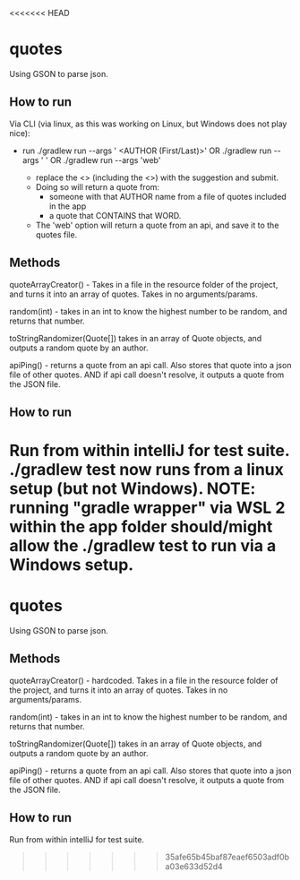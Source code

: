 <<<<<<< HEAD
# quotes
Using GSON to parse json.

## How to run

Via CLI (via linux, as this was working on Linux, but Windows does not play nice):

 - run ./gradlew run --args '<AUTHOR> <AUTHOR (First/Last)>' OR
       ./gradlew run --args '<CONTAINS> <WORD>' OR
       ./gradlew run --args 'web'
    - replace the <> (including the <>) with the suggestion and submit.
    - Doing so will return a quote from:
        - someone with that AUTHOR name from a file of quotes included in the app 
        - a quote that CONTAINS that WORD.
    - The 'web' option will return a quote from an api, and save it to the quotes file.

## Methods
quoteArrayCreator() - Takes in a file in the resource folder of the project, and turns it into an array of quotes. Takes in no arguments/params.

random(int) - takes in an int to know the highest number to be random, and returns that number.

toStringRandomizer(Quote[]) takes in an array of Quote objects, and outputs a random quote by an author.

apiPing() - returns a quote from an api call. Also stores that quote into a json file of other quotes. AND if api call doesn't resolve, it outputs a quote from the JSON file.

## How to run

Run from within intelliJ for test suite.
./gradlew test now runs from a linux setup (but not Windows).
NOTE: running "gradle wrapper" via WSL 2 within the app folder should/might allow the ./gradlew test to run via a Windows setup.
=======
# quotes
Using GSON to parse json.

## Methods

quoteArrayCreator() - hardcoded. Takes in a file in the resource folder of the project, and turns it into an array of quotes. Takes in no arguments/params.

random(int) - takes in an int to know the highest number to be random, and returns that number.

toStringRandomizer(Quote[]) takes in an array of Quote objects, and outputs a random quote by an author.

apiPing() - returns a quote from an api call. Also stores that quote into a json file of other quotes. AND if api call doesn't resolve, it outputs a quote from the JSON file.

## How to run

Run from within intelliJ for test suite.
>>>>>>> 35afe65b45baf87eaef6503adf0ba03e633d52d4
